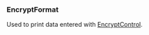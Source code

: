 ### EncryptFormat

Used to print data entered with [EncryptControl](<../../Language/Reference/EncryptControl.md>).
